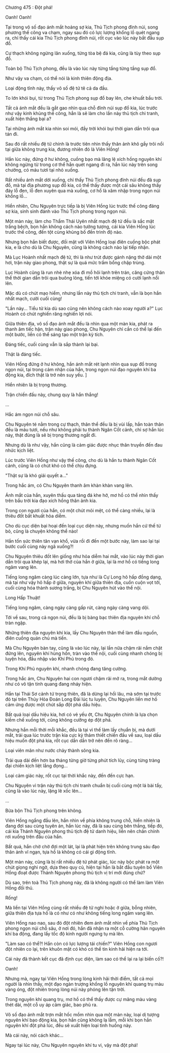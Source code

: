 




Chương 475 : Đột phá!


Oanh! Oanh!

Tại trong vô số đạo ánh mắt hoảng sợ kia, Thủ Tịch phong đỉnh núi, song phương thế công va chạm, ngay sau đó có lực lượng khổng lồ quét ngang ra, chỉ thấy cái kia Thủ Tịch phong đỉnh núi, rốt cục vào lúc này bắt đầu sụp đổ.

Cự thạch không ngừng lăn xuống, từng tòa bệ đá kia, cũng là tùy theo sụp đổ.

Toàn bộ Thủ Tịch phong, đều là vào lúc này từng tầng từng tầng sụp đổ.

Như vậy va chạm, có thể nói là kinh thiên động địa.

Loại động tĩnh này, thấy vô số đệ tử tê cả da đầu.

To lớn khói bụi, từ trong Thủ Tịch phong sụp đổ bay lên, che khuất bầu trời.

Tất cả ánh mắt đều là gắt gao nhìn qua chỗ đỉnh núi sụp đổ kia, lúc trước như vậy kinh khủng thế công, hẳn là sẽ làm cho lần này thủ tịch chi tranh, xuất hiện thắng bại a?

Tại những ánh mắt kia nhìn soi mói, đầy trời khói bụi thời gian dần trôi qua tán đi.

Sau đó rất nhiều đệ tử chính là trước tiên nhìn thấy thân ảnh khô gầy trôi nổi tại giữa không trung kia, đương nhiên đó là Viên Hồng!

Hắn lúc này, đứng ở hư không, cuồng bạo mà lăng lệ xích hồng nguyên khí không ngừng từ trong cơ thể hắn quét ngang đi ra, hắn lúc này trên song chưởng, có máu tươi tại nhỏ xuống.

Rất nhiều ánh mắt dời xuống, chỉ thấy Thủ Tịch phong đỉnh núi đều đã sụp đổ, mà tại địa phương sụp đổ kia, có thể thấy được một cái sâu không thấy đáy lỗ đen, lỗ đen xuyên qua mà xuống, cơ hồ là xâm nhập trong ngọn núi khổng lồ...

Hiển nhiên, Chu Nguyên trực tiếp là bị Viên Hồng lúc trước thế công đáng sợ kia, sinh sinh đánh vào Thủ Tịch phong trong ngọn núi.

Một màn này, làm cho Thẩm Thái Uyên nhất mạch đệ tử đều là sắc mặt trắng bệch, bọn hắn không cách nào tưởng tượng, cái kia Viên Hồng lúc trước thế công, đến tột cùng khủng bố đến trình độ nào.

Nhưng bọn hắn biết được, đối mặt với Viên Hồng loại điên cuồng bộc phát kia, e là cho dù là Chu Nguyên, cũng là không cách nào lại tiếp nhận.

Mà Lục Hoành nhất mạch đệ tử, thì là như trút được gánh nặng thở dài một hơi, trận này giao phong, thật sự là quá mức trầm bổng chập trùng.

Lục Hoành cũng là run nhè nhẹ xóa đi mồ hôi lạnh trên trán, căng cứng thân thể thời gian dần trôi qua buông lỏng, tiến tới khóe miệng có cười lạnh nổi lên.

Mặc dù có chút mạo hiểm, nhưng lần này thủ tịch chi tranh, vẫn là bọn hắn nhất mạch, cười cuối cùng!

"Lần này... Tiểu tử kia dù sao cũng nên không cách nào xoay người a?" Lục Hoành có chút nghiến răng nghiến lợi nói.

Giữa thiên địa, vô số đạo ánh mắt đều là nhìn qua một màn kia, phát ra thanh âm tiếc hận, trận này giao phong, Chu Nguyên chỉ cần có thể lại đến một bước, liền có thể sáng tạo một trận kỳ tích.

Đáng tiếc, cuối cùng vẫn là sắp thành lại bại.

Thật là đáng tiếc.

Viên Hồng đứng ở hư không, hắn ánh mắt rét lạnh nhìn qua sụp đổ trong ngọn núi, tại trong cảm nhận của hắn, trong ngọn núi đạo nguyên khí ba động kia, đích thật là trở nên suy yếu. ]

Hiển nhiên là bị trọng thương.

Trận chiến đấu này, chung quy là hắn thắng!

...

Hắc ám ngọn núi chỗ sâu.

Chu Nguyên té nằm trong cự thạch, thân thể đều là bị vùi lấp, hắn toàn thân đều là máu tươi, nếu như không phải tu thành Ngân Cốt cảnh, chỉ sợ hắn lúc này, thật đúng là sẽ bị trọng thương ngất đi.

Nhưng dù là như vậy, hắn cũng là cảm giác được nhục thân truyền đến đau nhức kịch liệt.

Lúc trước Viên Hồng như vậy thế công, cho dù là hắn tu thành Ngân Cốt cảnh, cũng là có chút khó có thể chịu đựng.

"Thật sự là khó giải quyết a..."

Trong hắc ám, có Chu Nguyên thanh âm khàn khàn vang lên.

Ánh mắt của hắn, xuyên thấu qua tảng đá khe hở, mơ hồ có thể nhìn thấy trên bầu trời kia đạo xích hồng thân ảnh kia.

Trong con ngươi của hắn, có một chút mỏi mệt, có thể càng nhiều, lại là thiêu đốt bất khuất hỏa diễm.

Cho dù cục diện bại hoại đến loại cục diện này, nhưng muốn hắn cứ thế từ bỏ, cũng là chuyện không thể nào!

Hắn tốn sức thiên tân vạn khổ, vừa rồi đi đến một bước này, làm sao lại tại bước cuối cùng này ngã xuống?!

Chu Nguyên thiêu đốt lên giống như hỏa diễm hai mắt, vào lúc này thời gian dần trôi qua khép lại, mà hơi thở của hắn ở giữa, lại là mơ hồ có tiếng long ngâm vang lên.

Tiếng long ngâm càng lúc càng lớn, tựa như là Cự Long hô hấp đồng dạng, mà tại như vậy hô hấp ở giữa, nguyên khí giữa thiên địa, cuồn cuộn vọt tới, cuối cùng hóa thành sương trắng, bị Chu Nguyên hút vào thể nội.

Long Hấp Thuật!

Tiếng long ngâm, càng ngày càng gấp rút, càng ngày càng vang dội.

Tới về sau, trong cả ngọn núi, đều là bị bàng bạc thiên địa nguyên khí chỗ tràn ngập.

Những thiên địa nguyên khí kia, lấy Chu Nguyên thân thể làm đầu nguồn, điên cuồng quán chú mà tiến.

Mà Chu Nguyên bàn tay, cũng là vào lúc này, lại lần nữa chậm rãi nắm chặt đứng lên, nguyên khí hùng hồn, tràn vào thể nội, cuối cùng nhanh chóng bị luyện hóa, đầu nhập vào Khí Phủ trong đó.

Trong Khí Phủ nguyên khí, nhanh chóng đang tăng cường.

Trong hắc ám, Chu Nguyên hai con ngươi chậm rãi mở ra, trong mắt dường như có vô tận tinh quang đang nháy hiện.

Hắn tại Thái Sơ cảnh tứ trọng thiên, đã là dừng lại hồi lâu, mà sớm tại trước đó tại trên Thủy Hỏa Đoán Long Đài lúc tu luyện, Chu Nguyên liền mơ hồ cảm ứng được một chút sắp đột phá dấu hiệu.

Bất quá loại dấu hiệu kia, hơi có vẻ yếu ớt, Chu Nguyên chính là lựa chọn kiềm chế xuống tới, cũng không cưỡng ép đột phá.

Nhưng hắn mỗi thời mỗi khắc, đều là tại vì thế làm lấy chuẩn bị, mà dưới mắt, trải qua lúc trước trận kia cực kỳ thảm thiết chiến đấu về sau, loại dấu hiệu muốn đột phá kia, rốt cục dần dần trở nên đến rõ ràng...

Loại viên mãn như nước chảy thành sông kia.

Trải qua dài đến hơn ba tháng từng giờ từng phút tích lũy, cùng từng tràng đại chiến kịch liệt lắng đọng...

Loại cảm giác này, rốt cục tại thời khắc này, đến đến cực hạn.

Chu Nguyên vì trận này thủ tịch chi tranh chuẩn bị cuối cùng một lá bài tẩy, cũng là vào lúc này, lặng lẽ xốc lên...

...

Bừa bộn Thủ Tịch phong trên không.

Viên Hồng ngẩng đầu lên, hắn nhìn về phía không trung chỗ, hiển nhiên là đang đợi sau cùng tuyên án, hắn lúc này, đã là sau cùng bên thắng, tiếp đó, cái kia Thánh Nguyên phong thủ tịch đệ tử danh hiệu, liền nên chân chính rơi xuống trên đầu của hắn.

Bất quá, hắn chờ chờ đợi một lát, lại là phát hiện trên không trung sáu đạo thân ảnh vĩ ngạn, tựa hồ là không có cái gì động tĩnh.

Một màn này, cũng là bị rất nhiều đệ tử phát giác, lúc này bộc phát ra một chút giọng nghi ngờ, dựa theo quy củ, hiện tại hẳn là bắt đầu tuyên bố Viên Hồng đoạt được Thánh Nguyên phong thủ tịch vị trí mới đúng chứ?

Dù sao, trên toà Thủ Tịch phong này, đã là không người có thể làm làm Viên Hồng đối thủ.

Rống!

Mà liền tại Viên Hồng cùng rất nhiều đệ tử nghi hoặc ở giữa, bỗng nhiên, giữa thiên địa tựa hồ là có như có như không tiếng long ngâm vang lên.

Viên Hồng nao nao, sau đó đột nhiên đem ánh mắt nhìn về phía Thủ Tịch phong ngọn núi chỗ sâu, ở nơi đó, hắn đã nhận ra một cỗ cường hãn nguyên khí ba động, đang lấy tốc độ kinh người ngưng tụ mà lên.

"Làm sao có thể?! Hắn còn có lực lượng tái chiến?" Viên Hồng con ngươi đột nhiên co lại, trên khuôn mặt có khó có thể tin kinh hãi hiện ra tới.

Cái này đã thành kết cục đã định cục diện, làm sao có thể lại ra lại biến cố?!

Oanh!

Nhưng mà, ngay tại Viên Hồng trong lòng kinh hãi thời điểm, tất cả mọi người là nhìn thấy, một đạo ngàn trượng khổng lồ nguyên khí quang trụ màu vàng óng, đột nhiên trong lòng núi này phóng lên tận trời.

Trong nguyên khí quang trụ, mơ hồ có thể thấy được cự mãng màu vàng thét dài, một cỗ uy áp cảm giác, bao phủ ra.

Vô số đạo ánh mắt trợn mắt hốc mồm nhìn qua một màn này, loại dị tượng nguyên khí bạo động kia, bọn hắn cũng không lạ lẫm, mỗi khi bọn hắn nguyên khí đột phá lúc, đều sẽ xuất hiện loại tình huống này.

Mà cái này, nói cách khác...

Ngay tại lúc này, Chu Nguyên nguyên khí tu vi, vậy mà đột phá!




